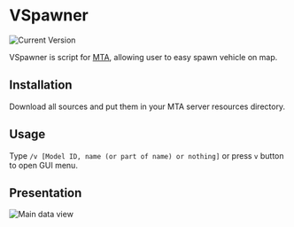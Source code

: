 # VSpawner
![Current Version](https://img.shields.io/badge/version-1.0.0-green.svg)

VSpawner is script for [MTA](https://multitheftauto.com/), allowing user to easy spawn vehicle on map.

## Installation

Download all sources and put them in your MTA server resources directory.

## Usage

Type ```/v [Model ID, name (or part of name) or nothing]``` or press ```v``` button to open GUI menu.

## Presentation

![Main data view](https://i.ibb.co/HgdLfPr/vspawner.jpg)
